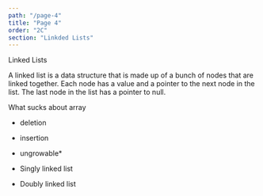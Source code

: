 ```yaml
---
path: "/page-4"
title: "Page 4"
order: "2C"
section: "Linkded Lists"
---
```


Linked Lists

A linked list is a data structure that is made up of a bunch of nodes that are linked together. Each node has a value and a pointer to the next node in the list. The last node in the list has a pointer to null.

What sucks about array
- deletion
- insertion
- ungrowable*

- Singly linked list
- Doubly linked list